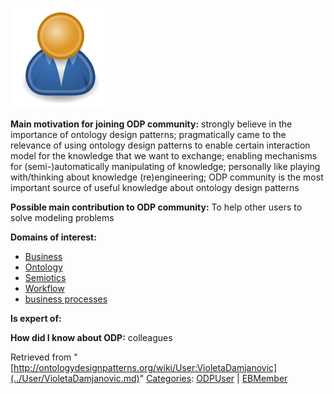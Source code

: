 [![Image:ODPUser.png](../images/a/a6/ODPUser.png)](../Image/ODPUser.png.md "Image:ODPUser.png")




  





__Main motivation for joining ODP community:__ strongly believe in the importance of ontology design patterns; pragmatically came to the relevance of using ontology design patterns to enable certain interaction model for the knowledge that we want to exchange; enabling mechanisms for (semi-)automatically manipulating of knowledge; personally like playing with/thinking about knowledge (re)engineering; ODP community is the most important source of useful knowledge about ontology design patterns


__Possible main contribution to ODP community:__ To help other users to solve modeling problems


__Domains of interest:__



* [Business](../Community/Business.md "Community:Business")
* [Ontology](../Community/Ontology-based_models.md "Community:Ontology")
* [Semiotics](../Community/Semiotics.md "Community:Semiotics")
* [Workflow](../Community/Workflow.md "Community:Workflow")
* [business processes](http://ontologydesignpatterns.org/wiki/index.php?title=Community:Business_processes&action=edit&redlink=1 "Community:Business processes (not yet written)")


__Is expert of:__


  

__How did I know about ODP:__ colleagues






Retrieved from "[http://ontologydesignpatterns.org/wiki/User:VioletaDamjanovic](../User/VioletaDamjanovic.md)"
 [Categories](http://ontologydesignpatterns.org/wiki/Special:Categories "Special:Categories"): [ODPUser](../Category/ODPUser.md "Category:ODPUser") | [EBMember](../Category/EBMember.md "Category:EBMember")